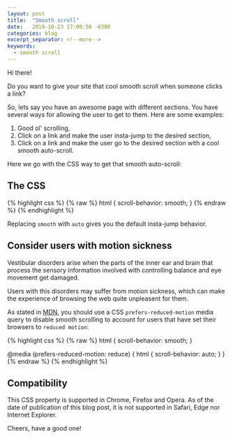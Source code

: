 ```yaml
---
layout: post
title:  "Smooth scroll"
date:   2019-10-23 17:00:50 -0300
categories: blog
excerpt_separator: <!--more-->
keywords:
  - smooth scroll
---
```


Hi there!

Do you want to give your site that cool smooth scroll when someone clicks a link?

<!--more-->

So, lets say you have an awesome page with different sections. You have several ways for allowing the user to get to them. Here are some examples:

  1. Good ol' scrolling,
  2. Click on a link and make the user insta-jump to the desired section,
  3. Click on a link and make the user go to the desired section with a cool smooth auto-scroll.

Here we go with the CSS way to get that smooth auto-scroll:

## The CSS

{% highlight css %}
{% raw %}
html {
  scroll-behavior: smooth;
}
{% endraw %}
{% endhighlight %}

Replacing `smooth` with `auto` gives you the default insta-jump behavior.

## Consider users with motion sickness

Vestibular disorders arise when the parts of the inner ear and brain that process the sensory information involved with controlling balance and eye movement get damaged.

Users with this disorders may suffer from motion sickness, which can make the experience of browsing the web quite unpleasent for them.

As stated in [MDN](https://developer.mozilla.org/es/docs/Web/CSS/scroll-behavior), you should use a CSS `prefers-reduced-motion` media query to disable smooth scrolling to account for users that have set their browsers to `reduced motion`:

{% highlight css %}
{% raw %}
html {
  scroll-behavior: smooth;
}

@media (prefers-reduced-motion: reduce) {
    html {
        scroll-behavior: auto;
    }
}
{% endraw %}
{% endhighlight %}

## Compatibility

This CSS property is supported in Chrome, Firefox and Opera. As of the date of publication of this blog post, it is not supported  in Safari, Edge nor Internet Explorer.

Cheers, have a good one!